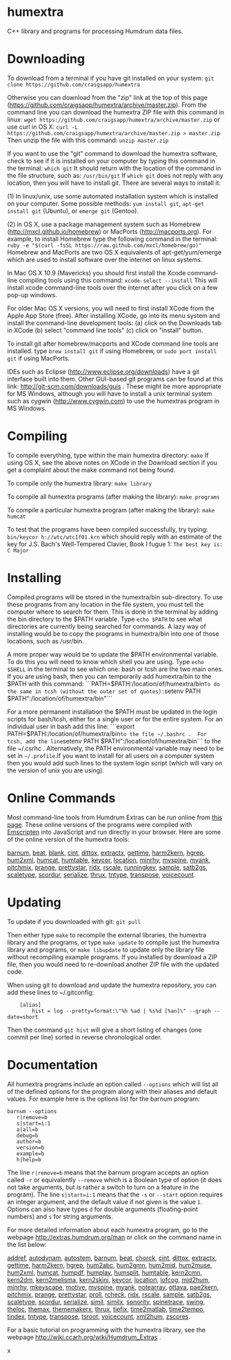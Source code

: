 humextra
========

C++ library and programs for processing Humdrum data files.


Downloading
===========

To download from a terminal if you have git installed on your system:
   ```git clone https://github.com/craigsapp/humextra```

Otherwise you can download from the "zip" link at the top of this page
(https://github.com/craigsapp/humextra/archive/master.zip).  From the
command line you can download the humextra ZIP file with this command 
in linux:
    ```wget https://github.com/craigsapp/humextra/archive/master.zip```
or use curl in OS X:
    ```curl -L https://github.com/craigsapp/humextra/archive/master.zip > master.zip```
Then unzip the file with this command:
    ```unzip master.zip```

If you want to use the "git" command to download the humextra software,
check to see if it is installed on your computer by typing this command
in the terminal:
   ```which git```
It should return with the location of the command in the file structure,
such as:
    ```/usr/bin/git```
If `which git` does not reply with any location, then you will have to
install git.  There are several ways to install it:

(1) In linux/unix, use some automated installation system which is
installed on your computer.  Some possible methods: `yum install git`,
`apt-get install git` (Ubuntu), or `emerge git` (Gentoo).

(2) in OS X, use a package management system such as Homebrew
(http://mxcl.github.io/homebrew) or MacPorts (http://macports.org).
For example, to install Homebrew type the following command in the
terminal:
   ```ruby -e "$(curl -fsSL https://raw.github.com/mxcl/homebrew/go)"```
Homebrew and MacPorts are two OS X equivalents of apt-get/yum/emerge 
which are used to install software over the internet on linux systems.

In Mac OS X 10.9 (Mavericks) you should first install the Xcode 
command-line compiling tools using this command:
   ```xcode-select --install```
This will install xcode command-line tools over the internet after you
click on a few pop-up windows.

For older Mac OS X versions, you will need to first install XCode from
the Apple App Store (free).  After installing XCode, go into its menu
system and install the command-line development tools: (a) click on
the Downloads tab in XCode (b) select "command line tools" (c) click on
"install" button.  

To install git after homebrew/macports and XCode command line tools are
installed.  type `brew install git` if using Homebrew, or `sudo port
install git` if using MacPorts.

IDEs such as Eclipse (http://www.eclipse.org/downloads) have a git
interface built into them.  Other GUI-based git programs can be found
at this link: http://git-scm.com/downloads/guis . These might be more
appropriate for MS Windows, although you will have to install a unix
terminal system such as cygwin (http://www.cygwin.com) to use the
humextras program in MS Windows.


Compiling
=========

To compile everything, type within the main humextra directory:
    ```make```
If using OS X, see the above notes on XCode in the Download section if you get a 
complaint about the make command not being found.

To compile only the humextra library:
    ```make library```

To compile all humextra programs (after making the library):
    ```make programs```

To compile a particular humextra program (after making the library):
    ```make humcat```

To test that the programs have been compiled successfully, try typing:
    ```bin/keycor h://wtc/wtc1f01.krn```
which should reply with an estimate of the key for J.S. Bach's Well-Tempered Clavier, 
Book I fugue 1:
    ```The best key is: C Major```


Installing
==========

Compiled programs will be stored in the humextra/bin sub-directory.
To use these programs from any location in the file system, you must tell
the computer where to search for them.  This is done in the terminal by
adding the bin directory to the $PATH variable.  Type ```echo $PATH```
to see what directories are currently being searched for commands.
A lazy way of installing would be to copy the programs in humextra/bin
into one of those locations, such as /usr/bin.

A more proper way would be to update the $PATH environmental variable.
To do this you will need to know which shell you are using.  Type ```echo
$SHELL``` in the terminal to see which one: bash or tcsh are the two main
ones.  If you are using bash, then you can temporarily add humextra/bin
to the $PATH with this command:
    ```PATH=$PATH:/location/of/humextra/bin```
To do the same in tcsh (without the outer set of quotes):
    ```setenv PATH $PATH":/location/of/humextra/bin"```

For a more permanent installation the $PATH must be updated in the login
scripts for bash/tcsh, either for a single user or for the entire system.
For an individual user in bash add this line:
    ```export PATH=$PATH:/location/of/humextra/bin```
to the file ~/.bashrc .  For tcsh, add the line
    ```setenv PATH $PATH":/location/of/humextra/bin```
to the file ~/.csrhc .  Alternatively, the PATH environmental variable
may need to be set in `~/.profile`.If you want to install for all users
on a computer system then you would add such lines to the system login
script (which will vary on the version of unix you are using).


Online Commands
===============

Most command-line tools from Humdrum Extras can be run online from
[this page](http://extras.humdrum.org/online).  These online versions
of the programs were compiled with 
[Emscripten](https://github.com/kripken/emscripten)
into JavaScript and run directly in your browser.  Here are 
some of the online version of the humextra tools:

[barnum](http://extras.humdrum.org/online/#barnum),
[beat](http://extras.humdrum.org/online/#beat),
[blank](http://extras.humdrum.org/online/#blank),
[cint](http://extras.humdrum.org/online/#cint),
[dittox](http://extras.humdrum.org/online/#dittox),
[extractx](http://extras.humdrum.org/online/#extractx),
[gettime](http://extras.humdrum.org/online/#gettime),
[harm2kern](http://extras.humdrum.org/online/#harm2kern),
[hgrep](http://extras.humdrum.org/online/#hgrep),
[hum2xml](http://extras.humdrum.org/online/#hum2xml),
[humcat](http://extras.humdrum.org/online/#humcat),
[humtable](http://extras.humdrum.org/online/#humtable),
[keycor](http://extras.humdrum.org/online/#keycor),
[location](http://extras.humdrum.org/online/#location),
[minrhy](http://extras.humdrum.org/online/#minrhy),
[mvspine](http://extras.humdrum.org/online/#mvspine),
[myank](http://extras.humdrum.org/online/#myank),
[pitchmix](http://extras.humdrum.org/online/#pitchmix),
[prange](http://extras.humdrum.org/online/#prange),
[prettystar](http://extras.humdrum.org/online/#prettystar),
[ridx](http://extras.humdrum.org/online/#ridx),
[rscale](http://extras.humdrum.org/online/#rscale),
[runningkey](http://extras.humdrum.org/online/#runningkey),
[sample](http://extras.humdrum.org/online/#sample),
[satb2gs](http://extras.humdrum.org/online/#satb2gs),
[scaletype](http://extras.humdrum.org/online/#scaletype),
[scordur](http://extras.humdrum.org/online/#scordur),
[serialize](http://extras.humdrum.org/online/#serialize),
[thrux](http://extras.humdrum.org/online/#thrux),
[tntype](http://extras.humdrum.org/online/#tntype),
[transpose](http://extras.humdrum.org/online/#transpose),
[voicecount](http://extras.humdrum.org/online/#voicecount).

Updating
========

To update if you downloaded with git:
   ```git pull```

Then either type `make` to recompile the external libraries, the humextra 
library and the programs, or type `make update` to compile just the humextra
library and programs, or `make libupdate` to update only the library file 
without recompiling example programs.  If you installed by download a ZIP file,
then you would need to re-download another ZIP file with the updated code.

When using git to download and update the humextra repository, you can add these
lines to ~/.gitconfig:
```
    [alias]
        hist = log --pretty=format:\"%h %ad | %s%d [%an]\" --graph --date=short
```
Then the command `git hist` will give a short listing of changes (one commit per line)
sorted in reverse chronological order.


Documentation
=============

All humextra programs include an option called `--options` which will list
all of the defined options for the program along with their aliases and default values. 
For example here is the options list for the barnum program:
```
barnum --options
   r|remove=b
   s|start=i:1
   a|all=b
   debug=b
   author=b
   version=b
   example=b
   h|help=b
```

The line `r|remove=b` means that the barnum program accepts an option
called `-r` or equivalently `--remove` which is a Boolean type of option
(it does not take arguments, but is rather a switch to turn on a feature
in the program).  The line `s|start=i:1` means that the `-s` or `--start`
option requires an integer argument, and the default value if not given
is the value `1`.  Options can also have types `d` for double arguments 
(floating-point numbers) and `s` for string arguments.

For more detailed information about each humextra program, go to the webpage
    http://extras.humdrum.org/man
or click on the command name in the list below:

[addref](http://extras.humdrum.org/man/addref),
[autodynam](http://extras.humdrum.org/man/autodynam),
[autostem](http://extras.humdrum.org/man/autostem),
[barnum](http://extras.humdrum.org/man/barnum),
[beat](http://extras.humdrum.org/man/beat),
[chorck](http://extras.humdrum.org/man/chorck),
[cint](http://extras.humdrum.org/man/cint),
[dittox](http://extras.humdrum.org/man/dittox),
[extractx](http://extras.humdrum.org/man/extractx),
[gettime](http://extras.humdrum.org/man/gettime),
[harm2kern](http://extras.humdrum.org/man/harm2kern),
[hgrep](http://extras.humdrum.org/man/hgrep),
[hum2abc](http://extras.humdrum.org/man/hum2abc),
[hum2gmn](http://extras.humdrum.org/man/hum2gmn),
[hum2mid](http://extras.humdrum.org/man/hum2mid),
[hum2muse](http://extras.humdrum.org/man/hum2muse),
[hum2xml](http://extras.humdrum.org/man/hum2xml),
[humcat](http://extras.humdrum.org/man/humcat),
[humpdf](http://extras.humdrum.org/man/humpdf),
[humplay](http://extras.humdrum.org/man/humplay),
[humsplit](http://extras.humdrum.org/man/humsplit),
[humtable](http://extras.humdrum.org/man/humtable),
[kern2cmn](http://extras.humdrum.org/man/kern2cmn),
[kern2dm](http://extras.humdrum.org/man/kern2dm),
[kern2melisma](http://extras.humdrum.org/man/kern2melisma),
[kern2skini](http://extras.humdrum.org/man/kern2skini),
[keycor](http://extras.humdrum.org/man/keycor),
[location](http://extras.humdrum.org/man/location),
[lofcog](http://extras.humdrum.org/man/lofcog),
[mid2hum](http://extras.humdrum.org/man/mid2hum),
[minrhy](http://extras.humdrum.org/man/minrhy),
[mkeyscape](http://extras.humdrum.org/man/mkeyscape),
[motive](http://extras.humdrum.org/man/motive),
[mvspine](http://extras.humdrum.org/man/mvspine),
[myank](http://extras.humdrum.org/man/myank),
[notearray](http://extras.humdrum.org/man/notearray),
[ottava](http://extras.humdrum.org/man/ottava),
[pae2kern](http://extras.humdrum.org/man/pae2kern),
[pitchmix](http://extras.humdrum.org/man/pitchmix),
[prange](http://extras.humdrum.org/man/prange),
[prettystar](http://extras.humdrum.org/man/prettystar),
[proll](http://extras.humdrum.org/man/proll),
[rcheck](http://extras.humdrum.org/man/rcheck),
[ridx](http://extras.humdrum.org/man/ridx),
[rscale](http://extras.humdrum.org/man/rscale),
[sample](http://extras.humdrum.org/man/sample),
[satb2gs](http://extras.humdrum.org/man/satb2gs),
[scaletype](http://extras.humdrum.org/man/scaletype),
[scordur](http://extras.humdrum.org/man/scordur),
[serialize](http://extras.humdrum.org/man/serialize),
[simil](http://extras.humdrum.org/man/simil),
[similx](http://extras.humdrum.org/man/similx),
[sonority](http://extras.humdrum.org/man/sonority),
[spinetrace](http://extras.humdrum.org/man/spinetrace),
[swing](http://extras.humdrum.org/man/swing),
[theloc](http://extras.humdrum.org/man/theloc),
[themax](http://extras.humdrum.org/man/themax),
[thememakerx](http://extras.humdrum.org/man/thememakerx),
[thrux](http://extras.humdrum.org/man/thrux),
[tiefix](http://extras.humdrum.org/man/tiefix),
[time2matlab](http://extras.humdrum.org/man/time2matlab),
[time2tempo](http://extras.humdrum.org/man/time2tempo),
[tindex](http://extras.humdrum.org/man/tindex),
[tntype](http://extras.humdrum.org/man/tntype),
[transpose](http://extras.humdrum.org/man/transpose),
[tsroot](http://extras.humdrum.org/man/tsroot),
[voicecount](http://extras.humdrum.org/man/voicecount),
[xml2hum](http://extras.humdrum.org/man/xml2hum),
[zscores](http://extras.humdrum.org/man/zscores).

For a basic tutorial on programming with the humextra library, see the webpage
    http://wiki.ccarh.org/wiki/Humdrum_Extras 
.

x


